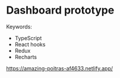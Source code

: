 # Dashboard prototype

Keywords:
* TypeScript
* React hooks
* Redux
* Recharts

https://amazing-poitras-af4633.netlify.app/

